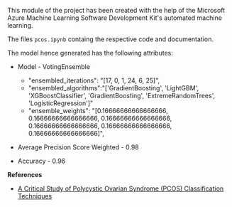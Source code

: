 This module of the project has been created with the help of the Microsoft Azure Machine Learning Software Development Kit's automated machine learning.

The files `pcos.ipynb` containg the respective code and documentation.

The model hence generated has the following attributes:

* Model - VotingEnsemble
    * "ensembled_iterations": "[17, 0, 1, 24, 6, 25]",
    * "ensembled_algorithms":"['GradientBoosting', 'LightGBM', 'XGBoostClassifier', 'GradientBoosting', 'ExtremeRandomTrees', 'LogisticRegression']"
    * "ensemble_weights": "[0.16666666666666666, 0.16666666666666666, 0.16666666666666666, 0.16666666666666666, 0.16666666666666666, 0.16666666666666666]",

* Average Precision Score Weighted - 0.98
* Accuracy - 0.96


**References**
* [A Critical Study of Polycystic Ovarian Syndrome (PCOS) Classification Techniques](https://www.ijcem.org/papers072018/ijcem_072018_01.pdf)